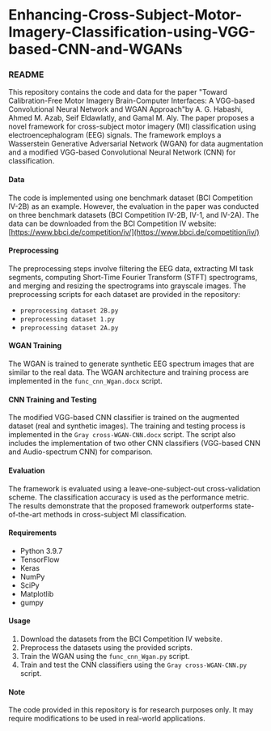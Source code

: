 # Enhancing-Cross-Subject-Motor-Imagery-Classification-using-VGG-based-CNN-and-WGANs

### README

This repository contains the code and data for the paper "Toward Calibration-Free Motor Imagery Brain-Computer Interfaces: A VGG-based Convolutional Neural Network and WGAN Approach"by A. G. Habashi, Ahmed M. Azab, Seif Eldawlatly, and Gamal M. Aly. The paper proposes a novel framework for cross-subject motor imagery (MI) classification using electroencephalogram (EEG) signals. The framework employs a Wasserstein Generative Adversarial Network (WGAN) for data augmentation and a modified VGG-based Convolutional Neural Network (CNN) for classification.

#### Data

The code is implemented using one benchmark dataset (BCI Competition IV-2B) as an example. However, the evaluation in the paper was conducted on three benchmark datasets (BCI Competition IV-2B, IV-1, and IV-2A). The data can be downloaded from the BCI Competition IV website: [https://www.bbci.de/competition/iv/](https://www.bbci.de/competition/iv/)

#### Preprocessing

The preprocessing steps involve filtering the EEG data, extracting MI task segments, computing Short-Time Fourier Transform (STFT) spectrograms, and merging and resizing the spectrograms into grayscale images. The preprocessing scripts for each dataset are provided in the repository:

*   `preprocessing dataset 2B.py`
*   `preprocessing dataset 1.py`
*   `preprocessing dataset 2A.py`

#### WGAN Training

The WGAN is trained to generate synthetic EEG spectrum images that are similar to the real data. The WGAN architecture and training process are implemented in the `func_cnn_Wgan.docx` script.

#### CNN Training and Testing

The modified VGG-based CNN classifier is trained on the augmented dataset (real and synthetic images). The training and testing process is implemented in the `Gray cross-WGAN-CNN.docx` script. The script also includes the implementation of two other CNN classifiers (VGG-based CNN and Audio-spectrum CNN) for comparison.

#### Evaluation

The framework is evaluated using a leave-one-subject-out cross-validation scheme. The classification accuracy is used as the performance metric. The results demonstrate that the proposed framework outperforms state-of-the-art methods in cross-subject MI classification.

#### Requirements

*   Python 3.9.7
*   TensorFlow
*   Keras
*   NumPy
*   SciPy
*   Matplotlib
*   gumpy

#### Usage

1.  Download the datasets from the BCI Competition IV website.
2.  Preprocess the datasets using the provided scripts.
3.  Train the WGAN using the `func_cnn_Wgan.py` script.
4.  Train and test the CNN classifiers using the `Gray cross-WGAN-CNN.py` script.

#### Note

The code provided in this repository is for research purposes only. It may require modifications to be used in real-world applications.
